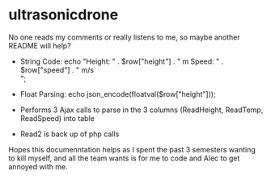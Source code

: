 # ultrasonicdrone
No one reads my comments or really listens to me, so maybe another README will help? 

- String Code:  echo "Height: " . $row["height"] . " m Speed: " . $row["speed"] . " m/s <br>";
- Float Parsing: echo json_encode(floatval($row["height"]));

- Performs 3 Ajax calls to parse in the 3 columns (ReadHeight, ReadTemp, ReadSpeed) into table
- Read2 is back up of php calls 

Hopes this documenntation helps as I spent the past 3 semesters wanting to kill myself,
and all the team wants is for me to code and Alec to get annoyed with me. 
